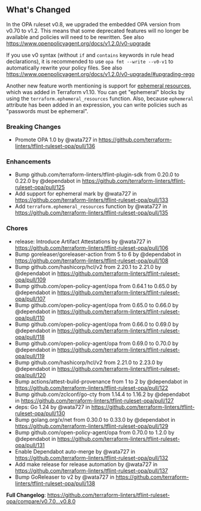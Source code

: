 ## What's Changed

In the OPA ruleset v0.8, we upgraded the embedded OPA version from v0.70 to v1.2. This means that some deprecated features will no longer be available and policies will need to be rewritten. See also https://www.openpolicyagent.org/docs/v1.2.0/v0-upgrade

If you use v0 syntax (without `if` and `contains` keywords in rule head declarations), it is recommended to use `opa fmt --write --v0-v1` to automatically rewrite your policy files. See also https://www.openpolicyagent.org/docs/v1.2.0/v0-upgrade/#upgrading-rego

Another new feature worth mentioning is support for [ephemeral resources](https://developer.hashicorp.com/terraform/language/resources/ephemeral), which was added in Terraform v1.10. You can get "ephemeral" blocks by using the `terraform.ephemeral_resources` function. Also, because `ephemeral` attribute has been added in an expression, you can write policies such as "passwords must be ephemeral".

### Breaking Changes
* Promote OPA 1.0 by @wata727 in https://github.com/terraform-linters/tflint-ruleset-opa/pull/136

### Enhancements
* Bump github.com/terraform-linters/tflint-plugin-sdk from 0.20.0 to 0.22.0 by @dependabot in https://github.com/terraform-linters/tflint-ruleset-opa/pull/125
* Add support for ephemeral mark by @wata727 in https://github.com/terraform-linters/tflint-ruleset-opa/pull/133
* Add `terraform.ephemeral_resources` function by @wata727 in https://github.com/terraform-linters/tflint-ruleset-opa/pull/135

### Chores
* release: Introduce Artifact Attestations by @wata727 in https://github.com/terraform-linters/tflint-ruleset-opa/pull/106
* Bump goreleaser/goreleaser-action from 5 to 6 by @dependabot in https://github.com/terraform-linters/tflint-ruleset-opa/pull/108
* Bump github.com/hashicorp/hcl/v2 from 2.20.1 to 2.21.0 by @dependabot in https://github.com/terraform-linters/tflint-ruleset-opa/pull/109
* Bump github.com/open-policy-agent/opa from 0.64.1 to 0.65.0 by @dependabot in https://github.com/terraform-linters/tflint-ruleset-opa/pull/107
* Bump github.com/open-policy-agent/opa from 0.65.0 to 0.66.0 by @dependabot in https://github.com/terraform-linters/tflint-ruleset-opa/pull/110
* Bump github.com/open-policy-agent/opa from 0.66.0 to 0.69.0 by @dependabot in https://github.com/terraform-linters/tflint-ruleset-opa/pull/118
* Bump github.com/open-policy-agent/opa from 0.69.0 to 0.70.0 by @dependabot in https://github.com/terraform-linters/tflint-ruleset-opa/pull/119
* Bump github.com/hashicorp/hcl/v2 from 2.21.0 to 2.23.0 by @dependabot in https://github.com/terraform-linters/tflint-ruleset-opa/pull/120
* Bump actions/attest-build-provenance from 1 to 2 by @dependabot in https://github.com/terraform-linters/tflint-ruleset-opa/pull/122
* Bump github.com/zclconf/go-cty from 1.14.4 to 1.16.2 by @dependabot in https://github.com/terraform-linters/tflint-ruleset-opa/pull/127
* deps: Go 1.24 by @wata727 in https://github.com/terraform-linters/tflint-ruleset-opa/pull/130
* Bump golang.org/x/net from 0.30.0 to 0.33.0 by @dependabot in https://github.com/terraform-linters/tflint-ruleset-opa/pull/129
* Bump github.com/open-policy-agent/opa from 0.70.0 to 1.2.0 by @dependabot in https://github.com/terraform-linters/tflint-ruleset-opa/pull/131
* Enable Dependabot auto-merge by @wata727 in https://github.com/terraform-linters/tflint-ruleset-opa/pull/132
* Add make release for release automation by @wata727 in https://github.com/terraform-linters/tflint-ruleset-opa/pull/137
* Bump GoReleaser to v2 by @wata727 in https://github.com/terraform-linters/tflint-ruleset-opa/pull/138


**Full Changelog**: https://github.com/terraform-linters/tflint-ruleset-opa/compare/v0.7.0...v0.8.0
